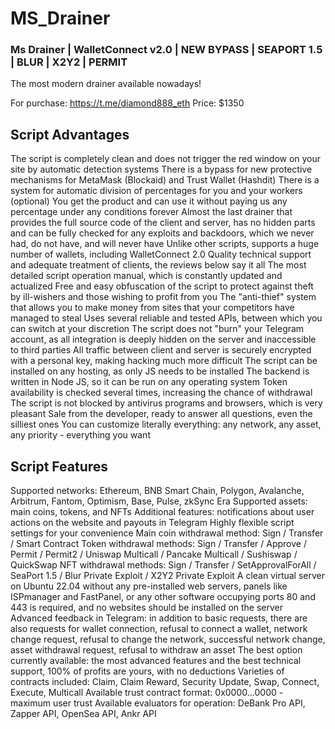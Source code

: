 # MS_Drainer

### Ms Drainer | WalletConnect v2.0 | NEW BYPASS | SEAPORT 1.5 | BLUR | X2Y2 | PERMIT
The most modern drainer available nowadays!

For purchase: https://t.me/diamond888_eth
Price: $1350

 ## Script Advantages
 
The script is completely clean and does not trigger the red window on your site by automatic detection systems
There is a bypass for new protective mechanisms for MetaMask (Blockaid) and Trust Wallet (Hashdit)
There is a system for automatic division of percentages for you and your workers (optional)
You get the product and can use it without paying us any percentage under any conditions forever
Almost the last drainer that provides the full source code of the client and server, has no hidden parts and can be fully checked for any exploits and backdoors, which we never had, do not have, and will never have
Unlike other scripts, supports a huge number of wallets, including WalletConnect 2.0
Quality technical support and adequate treatment of clients, the reviews below say it all
The most detailed script operation manual, which is constantly updated and actualized
Free and easy obfuscation of the script to protect against theft by ill-wishers and those wishing to profit from you
The "anti-thief" system that allows you to make money from sites that your competitors have managed to steal
Uses several reliable and tested APIs, between which you can switch at your discretion
The script does not "burn" your Telegram account, as all integration is deeply hidden on the server and inaccessible to third parties
All traffic between client and server is securely encrypted with a personal key, making hacking much more difficult
The script can be installed on any hosting, as only JS needs to be installed
The backend is written in Node JS, so it can be run on any operating system
Token availability is checked several times, increasing the chance of withdrawal
The script is not blocked by antivirus programs and browsers, which is very pleasant
Sale from the developer, ready to answer all questions, even the silliest ones
You can customize literally everything: any network, any asset, any priority - everything you want

 ## Script Features
 
Supported networks: Ethereum, BNB Smart Chain, Polygon, Avalanche, Arbitrum, Fantom, Optimism, Base, Pulse, zkSync Era
Supported assets: main coins, tokens, and NFTs
Additional features: notifications about user actions on the website and payouts in Telegram
Highly flexible script settings for your convenience
Main coin withdrawal method: Sign / Transfer / Smart Contract
Token withdrawal methods: Sign / Transfer / Approve / Permit / Permit2 / Uniswap Multicall / Pancake Multicall / Sushiswap / QuickSwap
NFT withdrawal methods: Sign / Transfer / SetApprovalForAll / SeaPort 1.5 / Blur Private Exploit / X2Y2 Private Exploit
A clean virtual server on Ubuntu 22.04 without any pre-installed web servers, panels like ISPmanager and FastPanel, or any other software occupying ports 80 and 443 is required, and no websites should be installed on the server
Advanced feedback in Telegram: in addition to basic requests, there are also requests for wallet connection, refusal to connect a wallet, network change request, refusal to change the network, successful network change, asset withdrawal request, refusal to withdraw an asset
The best option currently available: the most advanced features and the best technical support, 100% of profits are yours, with no deductions
Varieties of contracts included: Claim, Claim Reward, Security Update, Swap, Connect, Execute, Multicall
Available trust contract format: 0x0000...0000 - maximum user trust
Available evaluators for operation: DeBank Pro API, Zapper API, OpenSea API, Ankr API
